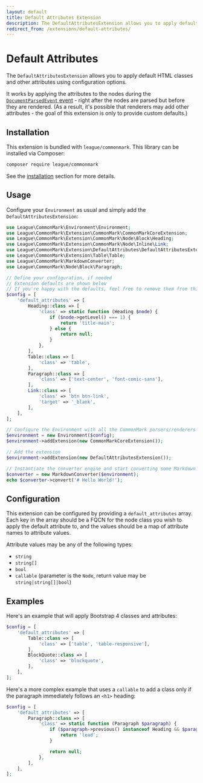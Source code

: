 ```yaml
---
layout: default
title: Default Attributes Extension
description: The DefaultAttributesExtension allows you to apply default HTML classes and other attributes using configuration options.
redirect_from: /extensions/default-attributes/
---
```


# Default Attributes

The `DefaultAttributesExtension` allows you to apply default HTML classes and other attributes using configuration options.

It works by applying the attributes to the nodes during the [`DocumentParsedEvent` event](/2.5/customization/abstract-syntax-tree/#documentparsedevent) - right after the nodes are parsed but before they are rendered.
(As a result, it's possible that renderers may add other attributes - the goal of this extension is only to provide custom defaults.)

## Installation

This extension is bundled with `league/commonmark`. This library can be installed via Composer:

```bash
composer require league/commonmark
```

See the [installation](/2.5/installation/) section for more details.

## Usage

Configure your `Environment` as usual and simply add the `DefaultAttributesExtension`:

```php
use League\CommonMark\Environment\Environment;
use League\CommonMark\Extension\CommonMark\CommonMarkCoreExtension;
use League\CommonMark\Extension\CommonMark\Node\Block\Heading;
use League\CommonMark\Extension\CommonMark\Node\Inline\Link;
use League\CommonMark\Extension\DefaultAttributes\DefaultAttributesExtension;
use League\CommonMark\Extension\Table\Table;
use League\CommonMark\MarkdownConverter;
use League\CommonMark\Node\Block\Paragraph;

// Define your configuration, if needed
// Extension defaults are shown below
// If you're happy with the defaults, feel free to remove them from this array
$config = [
    'default_attributes' => [
        Heading::class => [
            'class' => static function (Heading $node) {
                if ($node->getLevel() === 1) {
                    return 'title-main';
                } else {
                    return null;
                }
            },
        ],
        Table::class => [
            'class' => 'table',
        ],
        Paragraph::class => [
            'class' => ['text-center', 'font-comic-sans'],
        ],
        Link::class => [
            'class' => 'btn btn-link',
            'target' => '_blank',
        ],
    ],
];

// Configure the Environment with all the CommonMark parsers/renderers
$environment = new Environment($config);
$environment->addExtension(new CommonMarkCoreExtension());

// Add the extension
$environment->addExtension(new DefaultAttributesExtension());

// Instantiate the converter engine and start converting some Markdown!
$converter = new MarkdownConverter($environment);
echo $converter->convert('# Hello World!');
```

## Configuration

This extension can be configured by providing a `default_attributes` array.  Each key in the array should be a FQCN for the node class you wish to apply the default attribute to, and the values should be a map of attribute names to attribute values.

Attribute values may be any of the following types:

- `string`
- `string[]`
- `bool`
- `callable` (parameter is the `Node`, return value may be `string|string[]|bool`)

## Examples

Here's an example that will apply Bootstrap 4 classes and attributes:

```php
$config = [
    'default_attributes' => [
        Table::class => [
            'class' => ['table', 'table-responsive'],
        ],
        BlockQuote::class => [
            'class' => 'blockquote',
        ],
    ],
];
```

Here's a more complex example that uses a `callable` to add a class only if the paragraph immediately follows an `<h1>` heading:

```php
$config = [
    'default_attributes' => [
        Paragraph::class => [
            'class' => static function (Paragraph $paragraph) {
                if ($paragraph->previous() instanceof Heading && $paragraph->previous()->getLevel() === 1) {
                    return 'lead';
                }

                return null;
            },
        ],
    ],
];
```
